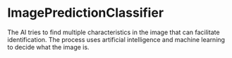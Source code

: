 # ImagePredictionClassifier
The AI tries to find multiple characteristics in the image that can facilitate identification. The process uses artificial intelligence and machine learning to decide what the image is.
